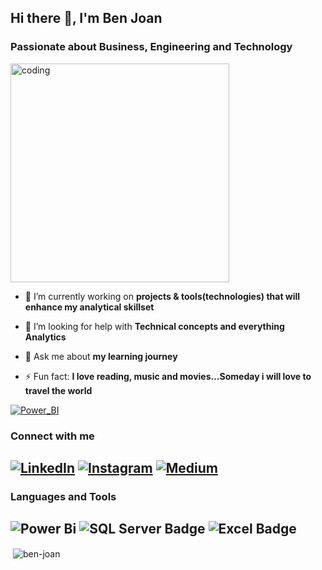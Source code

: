 <h2 align="left">Hi there 👋, I'm Ben Joan </h2>
<h3 align="left">Passionate about Business, Engineering and Technology</h3>

<img align="center" alt="coding" width="350" src="https://camo.githubusercontent.com/044d219b987b706f28dabd9346ee8d0ee48d0dc36bb914c85786d40dd151dba4/68747470733a2f2f6d656469612e67697068792e636f6d2f6d656469612f4c3152317476493973766b495777705659722f67697068792e676966">


- 🌱 I’m currently working on **projects & tools(technologies) that will enhance my analytical skillset**

- 🤝 I’m looking for help with **Technical concepts and everything Analytics**

- 💬 Ask me about **my learning journey**

- ⚡ Fun fact: **I love reading, music and movies...Someday i will love to travel the world**

[![Power_BI](https://img.shields.io/badge/Power_BI_portfolio-F2C811?style=for-the-badge&logo=powerbi&logoColor=black)](https://www.novypro.com/profile_projects/ben-joan-c)

### Connect with me
[![LinkedIn](https://img.shields.io/badge/linkedin-%230077B5.svg?style=for-the-badge&logo=linkedin&logoColor=white)](https://linkedin.com/in/ben-joan-c-5a4a4121b)
[![Instagram](https://img.shields.io/badge/Instagram-c0392b.svg?style=for-the-badge&logo=Instagram&logoColor=violet)](https://instagram.com/isbenjoan)
[![Medium](https://img.shields.io/badge/Medium-000000.svg?style=for-the-badge&logo=Medium&logoColor=white)](https://medium.com/@benjoan13)
--

### Languages and Tools
![Power Bi](https://img.shields.io/badge/power_bi-F2C811?style=for-the-badge&logo=powerbi&logoColor=black) 
![SQL Server Badge](https://img.shields.io/badge/-SQL%20Server-CC2927?style=for-the-badge&labelColor=212121&logo=Microsoft%20SQL%20Server&logoColor=CC2927) 
![Excel Badge](https://img.shields.io/badge/-Microsoft%20Excel-217346?style=for-the-badge&labelColor=212121&logo=Microsoft%20Excel&logoColor=217346)
---





<p>&nbsp;<img align="center" src="https://github-readme-stats.vercel.app/api?username=ben-joan&show_icons=true&locale=en" alt="ben-joan" /></p>
